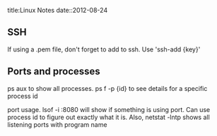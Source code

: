 title:Linux Notes
date::2012-08-24

## SSH

If using a .pem file, don't forget to add to ssh. Use 'ssh-add {key}'

## Ports and processes
ps aux to show all processes. ps f -p {id} to see details for a specific process id

port usage. lsof -i :8080 will show if something is using port. Can use process id to figure out exactly what it is. Also, netstat -lntp shows all listening ports with program name
